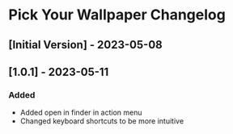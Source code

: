 # Pick Your Wallpaper Changelog

## [Initial Version] - 2023-05-08

## [1.0.1] - 2023-05-11
### Added
- Added open in finder in action menu
- Changed keyboard shortcuts to be more intuitive